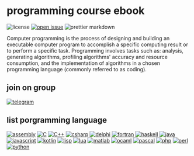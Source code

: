 # programming course ebook

![license](https://img.shields.io/github/license/bellshade/programmingCourse?style=for-the-badge)
[![open issue](https://img.shields.io/github/issues/bellshade/programmingCourse?style=for-the-badge)](https://github.com/bellshade/programmingCourse/issues)
![prettier markdown](https://img.shields.io/github/workflow/status/bellshade/programmingCourse/prettier%20markdown?label=prettier%20markdown&style=for-the-badge)

Computer programming is the process of designing and building an executable computer program to accomplish a specific computing result or to perform a specific task. Programming involves tasks such as: analysis, generating algorithms, profiling algorithms' accuracy and resource consumption, and the implementation of algorithms in a chosen programming language (commonly referred to as coding).

## join on group

[![telegram](https://img.shields.io/badge/Telegram-2CA5E0?style=for-the-badge&logo=telegram&logoColor=white)](https://t.me/joinchat/D_vV4pBkVzWRcgKd)

## list porgramming language

[![assembly](https://img.shields.io/badge/Assembly-0097e6?style=for-the-badge&logo=assembly&logoColor=white)](./assembly.md)
[![C](https://img.shields.io/badge/C_programming-e1b12c?style=for-the-badge&logo=C&logoColor=white)](./C.md)
[![C++](https://img.shields.io/badge/C++_programming-8c7ae6?style=for-the-badge&logo=C%2B%2B&logoColor=white)](./cppList.md)
[![csharp](https://img.shields.io/badge/C_sharp-192a56?style=for-the-badge&logo=C-sharp&logoColor=white)](./C_sharp.md)
[![delphi](https://img.shields.io/badge/delphi-0097e6?style=for-the-badge&logo=delphi&logoColor=white)](./delphi.md)
[![fortran](https://img.shields.io/badge/fortran-dcdde1?style=for-the-badge&logo=Fortran&logoColor=black)](./fortran.md)
[![haskell](https://img.shields.io/badge/haskell-f368e0?style=for-the-badge&logo=haskell&logoColor=white)](./haskell.md)
[![java](https://img.shields.io/badge/java-ff9f43?style=for-the-badge&logo=java&logoColor=white)](./java.md)
[![javascript](https://img.shields.io/badge/javascript-ee5253?style=for-the-badge&logo=javascript&logoColor=white)](./javascript.md)
[![kotlin](https://img.shields.io/badge/kotlin-0abde3?style=for-the-badge&logo=kotlin&logoColor=white)](./kotlin.md)
[![lisp]()](https://img.shields.io/badge/lisp_programming-10ac84?style=for-the-badge&logo=Lisp&logoColor=white./lisp.md)
[![lua](https://img.shields.io/badge/lua-01a3a4?style=for-the-badge&logo=lua&logoColor=white)](./lua.md)
[![matlab](https://img.shields.io/badge/matlab-2e86de?style=for-the-badge&logo=Matlab&logoColor=white)](./matlab.md)
[![ocaml](https://img.shields.io/badge/ocaml-341f97?style=for-the-badge&logo=ocaml&logoColor=white)](./ocaml.md)
[![pascal](https://img.shields.io/badge/pascal-8395a7?style=for-the-badge&logo=Pascal&logoColor=white)](./pascal.md)
[![php](https://img.shields.io/badge/php-222f3e?style=for-the-badge&logo=PHP&logoColor=white)](./php)
[![perl](https://img.shields.io/badge/perl-00b894?style=for-the-badge&logo=perl&logoColor=white)](./perl.md)
[![python](https://img.shields.io/badge/python-00cec9?style=for-the-badge&logo=python&logoColor=white)](./python.md)
